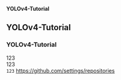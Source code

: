**YOLOv4-Tutorial**
## YOLOv4-Tutorial
### YOLOv4-Tutorial
123   
123   
`123`
https://github.com/settings/repositories
